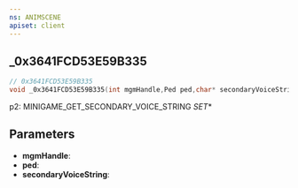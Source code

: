 ```yaml
---
ns: ANIMSCENE
apiset: client
---
```

## _0x3641FCD53E59B335

```c
// 0x3641FCD53E59B335
void _0x3641FCD53E59B335(int mgmHandle,Ped ped,char* secondaryVoiceString);
```

p2: MINIGAME_GET_SECONDARY_VOICE_STRING
_SET_*

## Parameters
* **mgmHandle**:
* **ped**:
* **secondaryVoiceString**: